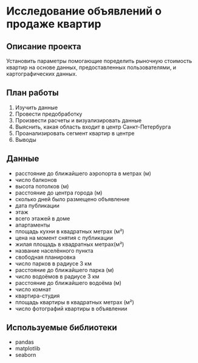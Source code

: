# Исследование объявлений о продаже квартир
## Описание проекта
Установить параметры помогающие поределить рыночную стоимость квартир на основе данных, предоставленных пользователями, и картографических данных.

## План работы
1. Изучить данные
2. Провести предобработку
3. Произвести расчеты и визуализировать данные
4. Выяснить, какая область входит в центр Санкт-Петербурга
5. Проанализировать сегмент квартир в центре
6. Выводы

## Данные
- расстояние до ближайшего аэропорта в метрах (м)
- число балконов
- высота потолков (м)
- расстояние до центра города (м)
- сколько дней было размещено объявление
- дата публикации
- этаж
- всего этажей в доме
- апартаменты
- площадь кухни в квадратных метрах (м²)
- цена на момент снятия с публикации
- жилая площадь в квадратных метрах(м²)
- название населённого пункта
- свободная планировка
- число парков в радиусе 3 км
- расстояние до ближайшего парка (м)
- число водоёмов в радиусе 3 км
- расстояние до ближайшего водоёма (м)
- число комнат
- квартира-студия
- площадь квартиры в квадратных метрах (м²)
- число фотографий квартиры в объявлении

## Используемые библиотеки
- pandas
- matplotlib
- seaborn